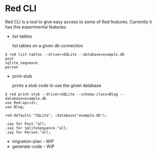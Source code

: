 # Red CLI

Red CLI is a tool to give easy access to some of Red features. Currently it has this experimental features:

- list-tables

  list tables on a given db connection
  
```
$ red list-tables --driver=SQLite --database=example.db     
post
sqlite_sequence
person
```

- print-stub

  prints a stub code to use the given database
  
```
$ red print-stub --driver=SQLite --schema-class=Blog --database=example.db
use Red:api<2>;
use Blog;

red-defaults "SQLite", :database("example.db");

.say for Post.^all;
.say for SqliteSequence.^all;
.say for Person.^all;
```

- migration-plan - WiP
- generate-code - WiP
